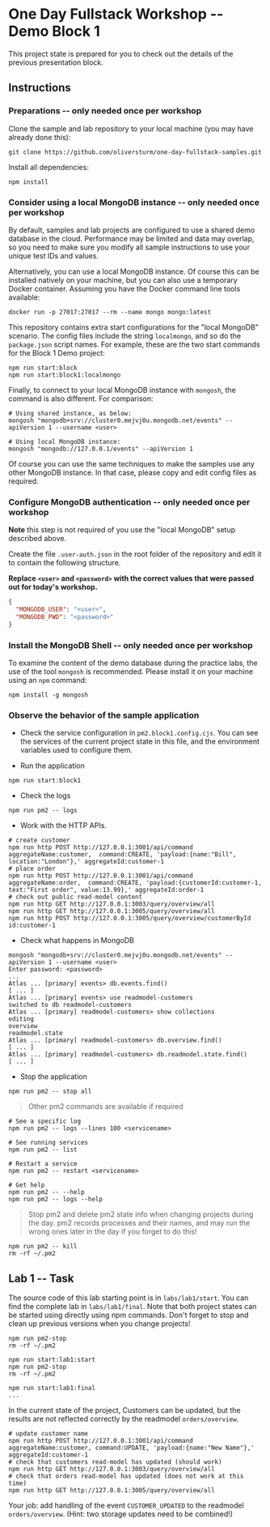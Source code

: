 # One Day Fullstack Workshop -- Demo Block 1

This project state is prepared for you to check out the details of the previous presentation block.

## Instructions

### Preparations -- only needed once per workshop

Clone the sample and lab repository to your local machine (you may have already done this):

```shell
git clone https://github.com/oliversturm/one-day-fullstack-samples.git
```

Install all dependencies:

```shell
npm install
```

### Consider using a local MongoDB instance -- only needed once per workshop

By default, samples and lab projects are configured to use a shared demo database in the cloud. Performance may be limited and data may overlap, so you need to make sure you modify all sample instructions to use your unique test IDs and values.

Alternatively, you can use a local MongoDB instance. Of course this can be installed natively on your machine, but you can also use a temporary Docker container. Assuming you have the Docker command line tools available:

```shell
docker run -p 27017:27017 --rm --name mongo mongo:latest
```

This repository contains extra start configurations for the "local MongoDB" scenario. The config files include the string `localmongo`, and so do the `package.json` script names. For example, these are the two start commands for the Block 1 Demo project:

```shell
npm run start:block
npm run start:block1:localmongo
```

Finally, to connect to your local MongoDB instance with `mongosh`, the command is also different. For comparison:

```shell
# Using shared instance, as below:
mongosh "mongodb+srv://cluster0.mejvj0u.mongodb.net/events" --apiVersion 1 --username <user>

# Using local MongoDB instance:
mongosh "mongodb://127.0.0.1/events" --apiVersion 1
```

Of course you can use the same techniques to make the samples use any other MongoDB instance. In that case, please copy and edit config files as required.

### Configure MongoDB authentication -- only needed once per workshop

**Note** this step is not required of you use the "local MongoDB" setup described above.

Create the file `.user-auth.json` in the root folder of the repository and edit it to contain the following structure. 

**Replace `<user>` and `<password>` with the correct values that were passed out for today's workshop.**

```json
{
  "MONGODB_USER": "<user>",
  "MONGODB_PWD": "<password>"
}
```

### Install the MongoDB Shell -- only needed once per workshop

To examine the content of the demo database during the practice labs, the use of the tool `mongosh` is recommended. Please install it on your machine using an `npm` command:

```shell
npm install -g mongosh
```

### Observe the behavior of the sample application

- Check the service configuration in `pm2.block1.config.cjs`. You can see the services of the current project state in this file, and the environment variables used to configure them.

- Run the application

```shell
npm run start:block1
```

- Check the logs

```shell
npm run pm2 -- logs
```

- Work with the HTTP APIs.

```shell
# create customer
npm run http POST http://127.0.0.1:3001/api/command aggregateName:customer,  command:CREATE, 'payload:{name:"Bill", location:"London"},' aggregateId:customer-1
# place order
npm run http POST http://127.0.0.1:3001/api/command aggregateName:order,  command:CREATE, 'payload:{customerId:customer-1, text:"First order", value:13.99},' aggregateId:order-1
# check out public read-model content
npm run http GET http://127.0.0.1:3003/query/overview/all
npm run http GET http://127.0.0.1:3005/query/overview/all
npm run http POST http://127.0.0.1:3005/query/overview/customerById id:customer-1
```

- Check what happens in MongoDB

```shell
mongosh "mongodb+srv://cluster0.mejvj0u.mongodb.net/events" --apiVersion 1 --username <user>
Enter password: <password>
...
Atlas ... [primary] events> db.events.find()
[ ... ]
Atlas ... [primary] events> use readmodel-customers
switched to db readmodel-customers
Atlas ... [primary] readmodel-customers> show collections
editing
overview
readmodel.state
Atlas ... [primary] readmodel-customers> db.overview.find()
[ ... ]
Atlas ... [primary] readmodel-customers> db.readmodel.state.find()
[ ... ]
```

- Stop the application

```shell
npm run pm2 -- stop all
```

> Other pm2 commands are available if required

```shell
# See a specific log
npm run pm2 -- logs --lines 100 <servicename>

# See running services
npm run pm2 -- list

# Restart a service
npm run pm2 -- restart <servicename>

# Get help
npm run pm2 -- --help
npm run pm2 -- logs --help
```

> Stop pm2 and delete pm2 state info when changing projects during the day. pm2 records processes and their names, and may run the wrong ones later in the day if you forget to do this!

```shell
npm run pm2 -- kill
rm -rf ~/.pm2
```

## Lab 1 -- Task

The source code of this lab starting point is in `labs/lab1/start`. You can find the complete lab in `labs/lab1/final`. Note that both project states can be started using directly using npm commands. Don't forget to stop and clean up previous versions when you change projects!

```shell
npm run pm2-stop
rm -rf ~/.pm2

npm run start:lab1:start
npm run pm2-stop
rm -rf ~/.pm2

npm run start:lab1:final
...
```

In the current state of the project, Customers can be updated, but the results are not reflected correctly by the readmodel `orders/overview`.

```shell
# update customer name
npm run http POST http://127.0.0.1:3001/api/command aggregateName:customer, command:UPDATE, 'payload:{name:"New Name"},' aggregateId:customer-1
# check that customers read-model has updated (should work)
npm run http GET http://127.0.0.1:3003/query/overview/all
# check that orders read-model has updated (does not work at this time)
npm run http GET http://127.0.0.1:3005/query/overview/all
```

Your job: add handling of the event `CUSTOMER_UPDATED` to the readmodel `orders/overview`. (Hint: two storage updates need to be combined!)
